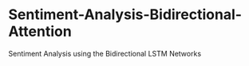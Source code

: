 # Sentiment-Analysis-Bidirectional-Attention
Sentiment Analysis using the Bidirectional LSTM Networks
